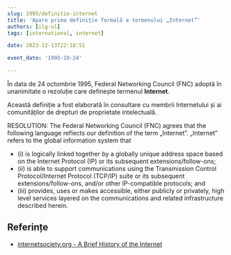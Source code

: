 ```yaml
---
slug: 1995/definitie-internet
title: 'Apare prima definiție formală a termenului „Internet”'
authors: [ilg-ul]
tags: [international, internet]

date: 2023-12-13T22:18:51

event_date: '1995-10-24'

---
```


În data de 24 octombrie 1995, Federal Networking Council (FNC) adoptă în
unanimitate o rezoluție care definește termenul **Internet**.

<!-- truncate -->

Această definiție a fost elaborată în consultare cu membrii Internetului
și ai comunităților de drepturi de proprietate intelectuală.

RESOLUTION: The Federal Networking Council (FNC) agrees that the following language reflects our definition of the term „Internet”. „Internet” refers to the global information system that

- (i) is logically linked together by a globally unique address space based on the Internet Protocol (IP) or its subsequent extensions/follow-ons;
- (ii) is able to support communications using the Transmission Control Protocol/Internet Protocol (TCP/IP) suite or its subsequent extensions/follow-ons, and/or other IP-compatible protocols; and
- (iii) provides, uses or makes accessible, either publicly or privately, high level services layered on the communications and related infrastructure described herein.

## Referințe

- [internetsociety.org - A Brief History of the Internet](https://www.internetsociety.org/internet/history-internet/brief-history-internet/)
